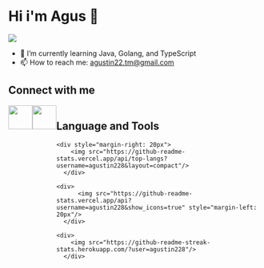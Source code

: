 # Hi i'm Agus 👋





![](https://komarev.com/ghpvc/?username=agustin228)

- 🌱 I’m currently learning Java, Golang, and TypeScript
- 📫 How to reach me: agustin22.tm@gmail.com


## Connect with me
<div style = "display: flex" >
<a href="https://www.linkedin.com/in/agustinus-banjarnahor/" target="_blank"> <img src="https://user-images.githubusercontent.com/105957099/227708835-cee9cb7f-a4d2-4525-b25c-e38d2689e686.png" width="48"></a>
<a href="https://t.me/agustin220801" target="_blank"> <img src="https://user-images.githubusercontent.com/105957099/227708848-2d36210a-cd67-4ec3-891d-7bcb4a70fb4a.png" width="48"></a>
<div/>

## Language and Tools
<!-- Most Used Language -->
    <div style="margin-right: 20px">
        <img src="https://github-readme-stats.vercel.app/api/top-langs?username=agustin228&layout=compact"/>
      </div>
  
<!--   Github Stats -->
    <div>
          <img src="https://github-readme-stats.vercel.app/api?username=agustin228&show_icons=true" style="margin-left: 20px"/>
      </div>

<!--   Total Contribution -->
    <div>
        <img src="https://github-readme-streak-stats.herokuapp.com/?user=agustin228"/>
      </div>
  
